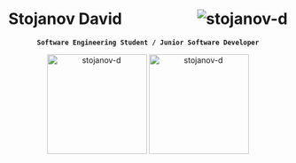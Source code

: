 #  Stojanov David <img align="right" src="https://komarev.com/ghpvc/?username=stojanov-d&label=Profile%20views&color=0e75b6&style=plastic" alt="stojanov-d" />
<div align="center">
  <p><strong><code>Software Engineering Student / Junior Software Developer</code></strong></p>
</div>

<div align="center">
  <a>
    <img height="180" src="https://github-readme-stats.vercel.app/api/top-langs?username=stojanov-d&show_icons=true&theme=dark&locale=en&layout=compact&hide=jupyter%20notebook" alt="stojanov-d" />
  </a>
  <a>
    <img height="180" src="https://github-readme-stats.vercel.app/api?username=stojanov-d&show_icons=true&theme=dark&locale=en" alt="stojanov-d" />
  </a>
</div>

